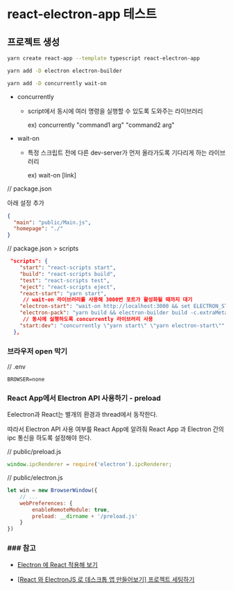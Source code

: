 # react-electron-app 테스트

## 프로젝트 생성

```sh
yarn create react-app --template typescript react-electron-app
```

```sh
yarn add -D electron electron-builder
```

```sh
yarn add -D concurrently wait-on
```

- concurrently

  - script에서 동시에 여러 명령을 실행할 수 있도록 도와주는 라이브러리

    ex) concurrently "command1 arg" "command2 arg"

- wait-on

  - 특정 스크립트 전에 다른 dev-server가 먼저 올라가도록 기다리게 하는 라이브러리

    ex) wait-on [link]



// package.json

아래 설정 추가

```json
{
  "main": "public/Main.js",
  "homepage": "./"
}
```

// package.json > scripts

```json
 "scripts": {
    "start": "react-scripts start",
    "build": "react-scripts build",
    "test": "react-scripts test",
    "eject": "react-scripts eject",
    "react-start": "yarn start",
     // wait-on 라이브러리를 사용해 3000번 포트가 활성화될 때까지 대기
    "electron-start": "wait-on http://localhost:3000 && set ELECTRON_START_URL=http://localhost:3000 && electron .",
    "electron-pack": "yarn build && electron-builder build -c.extraMetadata.main=build/Main.js",
     // 동시에 실행하도록 concurrently 라이브러리 사용
    "start:dev": "concurrently \"yarn start\" \"yarn electron-start\""
  },
```



### 브라우저 open 막기

// .env

```plain
BROWSER=none
```

### React App에서 Electron API 사용하기 - preload

Eelectron과 React는 별개의 환경과 thread에서 동작한다.

따라서 Electron API 사용 여부를 React App에 알려줘 React App 과 Electron 간의 ipc 통신을 하도록 설정해야 한다.

// public/preload.js

```js
window.ipcRenderer = require('electron').ipcRenderer;
```

// public/electron.js

```js
let win = new BrowserWindow({
    // ...
    webPreferences: {
        enableRemoteModule: true,
        preload: __dirname + '/preload.js'
    }
})
```





### ### 참고

- [Electron 에 React 적용해 보기
  ](https://pks2974.medium.com/electron-%EC%97%90-react-%EC%A0%81%EC%9A%A9%ED%95%B4-%EB%B3%B4%EA%B8%B0-ebcea2bbbd27)

- [[React 와 ElectronJS 로 데스크톱 앱 만들어보기] 프로젝트 세팅하기](https://blog.codefactory.ai/electron/create-desktop-app-with-react-and-electron/1-project-setting/)



